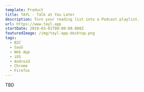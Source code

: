 ```yaml
---
template: Product
title: TAYL - Talk at You Later
description: Turn your reading list into a Podcast playlist.
url: https://www.tayl.app
startDate: 2019-03-01T00:00:00.000Z
featuredImage: /img/tayl-app-desktop.png
tags:
  - B2C
  - SaaS
  - Web App
  - iOS
  - Android
  - Chrome
  - Firefox
---
```


TBD
